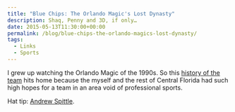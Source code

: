 ```yaml
---
title: "Blue Chips: The Orlando Magic's Lost Dynasty"
description: Shaq, Penny and 3D, if only…
date: 2015-05-13T11:30:00+00:00
permalink: /blog/blue-chips-the-orlando-magics-lost-dynasty/
tags:
  - Links
  - Sports
---
```


I grew up watching the Orlando Magic of the 1990s. So this [history of the team](http://grantland.com/1990s-orlando-magic-oral-history/) hits home because the myself and the rest of Central Florida had such high hopes for a team in an area void of professional sports.

Hat tip: [Andrew Spittle](http://andrewspittle.com/2015/05/11/blue-chips/).
